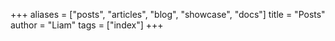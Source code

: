 +++
aliases = ["posts", "articles", "blog", "showcase", "docs"]
title = "Posts"
author = "Liam"
tags = ["index"]
+++
